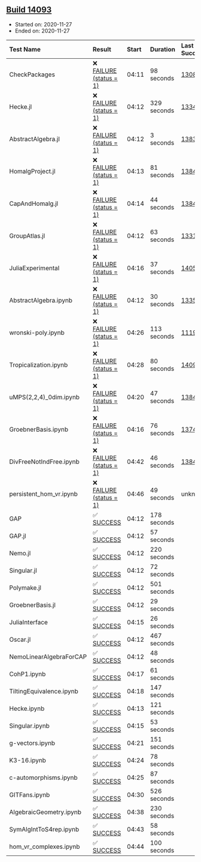 ## [Build 14093](https://oscarci.mathematik.uni-kl.de/job/oscar/14093/)

* Started on: 2020-11-27
* Ended on: 2020-11-27

| Test Name    | Result | Start | Duration | Last Success | First Failure |
|:-------------|:-------|:------|:---------|:-------------|:--------------|
| CheckPackages | ❌ [FAILURE (status = 1)](https://oscarci.mathematik.uni-kl.de/job/oscar/14093/artifact/logs/build-14093/CheckPackages.log) | 04:11 | 98 seconds | [13085](https://oscarci.mathematik.uni-kl.de/job/oscar/13085/) | [13086](https://oscarci.mathematik.uni-kl.de/job/oscar/13086/) |
| Hecke.jl | ❌ [FAILURE (status = 1)](https://oscarci.mathematik.uni-kl.de/job/oscar/14093/artifact/logs/build-14093/Hecke.jl.log) | 04:12 | 329 seconds | [13341](https://oscarci.mathematik.uni-kl.de/job/oscar/13341/) | [13342](https://oscarci.mathematik.uni-kl.de/job/oscar/13342/) |
| AbstractAlgebra.jl | ❌ [FAILURE (status = 1)](https://oscarci.mathematik.uni-kl.de/job/oscar/14093/artifact/logs/build-14093/AbstractAlgebra.jl.log) | 04:12 | 3 seconds | [13837](https://oscarci.mathematik.uni-kl.de/job/oscar/13837/) | [13838](https://oscarci.mathematik.uni-kl.de/job/oscar/13838/) |
| HomalgProject.jl | ❌ [FAILURE (status = 1)](https://oscarci.mathematik.uni-kl.de/job/oscar/14093/artifact/logs/build-14093/HomalgProject.jl.log) | 04:13 | 81 seconds | [13845](https://oscarci.mathematik.uni-kl.de/job/oscar/13845/) | [13846](https://oscarci.mathematik.uni-kl.de/job/oscar/13846/) |
| CapAndHomalg.jl | ❌ [FAILURE (status = 1)](https://oscarci.mathematik.uni-kl.de/job/oscar/14093/artifact/logs/build-14093/CapAndHomalg.jl.log) | 04:14 | 44 seconds | [13845](https://oscarci.mathematik.uni-kl.de/job/oscar/13845/) | [13846](https://oscarci.mathematik.uni-kl.de/job/oscar/13846/) |
| GroupAtlas.jl | ❌ [FAILURE (status = 1)](https://oscarci.mathematik.uni-kl.de/job/oscar/14093/artifact/logs/build-14093/GroupAtlas.jl.log) | 04:12 | 63 seconds | [13311](https://oscarci.mathematik.uni-kl.de/job/oscar/13311/) | [13312](https://oscarci.mathematik.uni-kl.de/job/oscar/13312/) |
| JuliaExperimental | ❌ [FAILURE (status = 1)](https://oscarci.mathematik.uni-kl.de/job/oscar/14093/artifact/logs/build-14093/JuliaExperimental.log) | 04:16 | 37 seconds | [14052](https://oscarci.mathematik.uni-kl.de/job/oscar/14052/) | [14053](https://oscarci.mathematik.uni-kl.de/job/oscar/14053/) |
| AbstractAlgebra.ipynb | ❌ [FAILURE (status = 1)](https://oscarci.mathematik.uni-kl.de/job/oscar/14093/artifact/logs/build-14093/AbstractAlgebra.ipynb.log) | 04:12 | 30 seconds | [13355](https://oscarci.mathematik.uni-kl.de/job/oscar/13355/) | [13356](https://oscarci.mathematik.uni-kl.de/job/oscar/13356/) |
| wronski-poly.ipynb | ❌ [FAILURE (status = 1)](https://oscarci.mathematik.uni-kl.de/job/oscar/14093/artifact/logs/build-14093/wronski-poly.ipynb.log) | 04:26 | 113 seconds | [11192](https://oscarci.mathematik.uni-kl.de/job/oscar/11192/) | [11193](https://oscarci.mathematik.uni-kl.de/job/oscar/11193/) |
| Tropicalization.ipynb | ❌ [FAILURE (status = 1)](https://oscarci.mathematik.uni-kl.de/job/oscar/14093/artifact/logs/build-14093/Tropicalization.ipynb.log) | 04:28 | 80 seconds | [14092](https://oscarci.mathematik.uni-kl.de/job/oscar/14092/) | [14093](https://oscarci.mathematik.uni-kl.de/job/oscar/14093/) |
| uMPS(2,2,4)_0dim.ipynb | ❌ [FAILURE (status = 1)](https://oscarci.mathematik.uni-kl.de/job/oscar/14093/artifact/logs/build-14093/uMPS-2-2-4-_0dim.ipynb.log) | 04:20 | 47 seconds | [13841](https://oscarci.mathematik.uni-kl.de/job/oscar/13841/) | [13842](https://oscarci.mathematik.uni-kl.de/job/oscar/13842/) |
| GroebnerBasis.ipynb | ❌ [FAILURE (status = 1)](https://oscarci.mathematik.uni-kl.de/job/oscar/14093/artifact/logs/build-14093/GroebnerBasis.ipynb.log) | 04:16 | 76 seconds | [13748](https://oscarci.mathematik.uni-kl.de/job/oscar/13748/) | [13749](https://oscarci.mathematik.uni-kl.de/job/oscar/13749/) |
| DivFreeNotIndFree.ipynb | ❌ [FAILURE (status = 1)](https://oscarci.mathematik.uni-kl.de/job/oscar/14093/artifact/logs/build-14093/DivFreeNotIndFree.ipynb.log) | 04:42 | 46 seconds | [13845](https://oscarci.mathematik.uni-kl.de/job/oscar/13845/) | [13846](https://oscarci.mathematik.uni-kl.de/job/oscar/13846/) |
| persistent_hom_vr.ipynb | ❌ [FAILURE (status = 1)](https://oscarci.mathematik.uni-kl.de/job/oscar/14093/artifact/logs/build-14093/persistent_hom_vr.ipynb.log) | 04:46 | 49 seconds | unknown | unknown |
| GAP | ✅ [SUCCESS](https://oscarci.mathematik.uni-kl.de/job/oscar/14093/artifact/logs/build-14093/GAP.log) | 04:12 | 178 seconds |  |  |
| GAP.jl | ✅ [SUCCESS](https://oscarci.mathematik.uni-kl.de/job/oscar/14093/artifact/logs/build-14093/GAP.jl.log) | 04:12 | 57 seconds |  |  |
| Nemo.jl | ✅ [SUCCESS](https://oscarci.mathematik.uni-kl.de/job/oscar/14093/artifact/logs/build-14093/Nemo.jl.log) | 04:12 | 220 seconds |  |  |
| Singular.jl | ✅ [SUCCESS](https://oscarci.mathematik.uni-kl.de/job/oscar/14093/artifact/logs/build-14093/Singular.jl.log) | 04:12 | 72 seconds |  |  |
| Polymake.jl | ✅ [SUCCESS](https://oscarci.mathematik.uni-kl.de/job/oscar/14093/artifact/logs/build-14093/Polymake.jl.log) | 04:12 | 501 seconds |  |  |
| GroebnerBasis.jl | ✅ [SUCCESS](https://oscarci.mathematik.uni-kl.de/job/oscar/14093/artifact/logs/build-14093/GroebnerBasis.jl.log) | 04:12 | 29 seconds |  |  |
| JuliaInterface | ✅ [SUCCESS](https://oscarci.mathematik.uni-kl.de/job/oscar/14093/artifact/logs/build-14093/JuliaInterface.log) | 04:15 | 26 seconds |  |  |
| Oscar.jl | ✅ [SUCCESS](https://oscarci.mathematik.uni-kl.de/job/oscar/14093/artifact/logs/build-14093/Oscar.jl.log) | 04:12 | 467 seconds |  |  |
| NemoLinearAlgebraForCAP | ✅ [SUCCESS](https://oscarci.mathematik.uni-kl.de/job/oscar/14093/artifact/logs/build-14093/NemoLinearAlgebraForCAP.log) | 04:12 | 48 seconds |  |  |
| CohP1.ipynb | ✅ [SUCCESS](https://oscarci.mathematik.uni-kl.de/job/oscar/14093/artifact/logs/build-14093/CohP1.ipynb.log) | 04:17 | 61 seconds |  |  |
| TiltingEquivalence.ipynb | ✅ [SUCCESS](https://oscarci.mathematik.uni-kl.de/job/oscar/14093/artifact/logs/build-14093/TiltingEquivalence.ipynb.log) | 04:18 | 147 seconds |  |  |
| Hecke.ipynb | ✅ [SUCCESS](https://oscarci.mathematik.uni-kl.de/job/oscar/14093/artifact/logs/build-14093/Hecke.ipynb.log) | 04:13 | 121 seconds |  |  |
| Singular.ipynb | ✅ [SUCCESS](https://oscarci.mathematik.uni-kl.de/job/oscar/14093/artifact/logs/build-14093/Singular.ipynb.log) | 04:15 | 53 seconds |  |  |
| g-vectors.ipynb | ✅ [SUCCESS](https://oscarci.mathematik.uni-kl.de/job/oscar/14093/artifact/logs/build-14093/g-vectors.ipynb.log) | 04:21 | 151 seconds |  |  |
| K3-16.ipynb | ✅ [SUCCESS](https://oscarci.mathematik.uni-kl.de/job/oscar/14093/artifact/logs/build-14093/K3-16.ipynb.log) | 04:24 | 78 seconds |  |  |
| c-automorphisms.ipynb | ✅ [SUCCESS](https://oscarci.mathematik.uni-kl.de/job/oscar/14093/artifact/logs/build-14093/c-automorphisms.ipynb.log) | 04:25 | 87 seconds |  |  |
| GITFans.ipynb | ✅ [SUCCESS](https://oscarci.mathematik.uni-kl.de/job/oscar/14093/artifact/logs/build-14093/GITFans.ipynb.log) | 04:30 | 526 seconds |  |  |
| AlgebraicGeometry.ipynb | ✅ [SUCCESS](https://oscarci.mathematik.uni-kl.de/job/oscar/14093/artifact/logs/build-14093/AlgebraicGeometry.ipynb.log) | 04:38 | 230 seconds |  |  |
| SymAlgIntToS4rep.ipynb | ✅ [SUCCESS](https://oscarci.mathematik.uni-kl.de/job/oscar/14093/artifact/logs/build-14093/SymAlgIntToS4rep.ipynb.log) | 04:43 | 58 seconds |  |  |
| hom_vr_complexes.ipynb | ✅ [SUCCESS](https://oscarci.mathematik.uni-kl.de/job/oscar/14093/artifact/logs/build-14093/hom_vr_complexes.ipynb.log) | 04:44 | 100 seconds |  |  |
